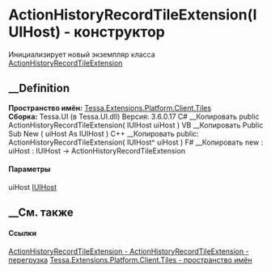 # ActionHistoryRecordTileExtension(IUIHost) - конструктор
Инициализирует новый экземпляр класса
[ActionHistoryRecordTileExtension](T_Tessa_Extensions_Platform_Client_Tiles_ActionHistoryRecordTileExtension.htm)
##  __Definition
 **Пространство имён:**
[Tessa.Extensions.Platform.Client.Tiles](N_Tessa_Extensions_Platform_Client_Tiles.htm)  
 **Сборка:** Tessa.UI (в Tessa.UI.dll) Версия: 3.6.0.17
C# __Копировать
     public ActionHistoryRecordTileExtension(
    	IUIHost uiHost
    )
VB __Копировать
     Public Sub New ( 
    	uiHost As IUIHost
    )
C++ __Копировать
     public:
    ActionHistoryRecordTileExtension(
    	IUIHost^ uiHost
    )
F# __Копировать
     new : 
            uiHost : IUIHost -> ActionHistoryRecordTileExtension
#### Параметры
uiHost [IUIHost](T_Tessa_UI_IUIHost.htm)
## __См. также
#### Ссылки
[ActionHistoryRecordTileExtension -
](T_Tessa_Extensions_Platform_Client_Tiles_ActionHistoryRecordTileExtension.htm)
[ActionHistoryRecordTileExtension -
перегрузка](Overload_Tessa_Extensions_Platform_Client_Tiles_ActionHistoryRecordTileExtension__ctor.htm)
[Tessa.Extensions.Platform.Client.Tiles - пространство
имён](N_Tessa_Extensions_Platform_Client_Tiles.htm)
